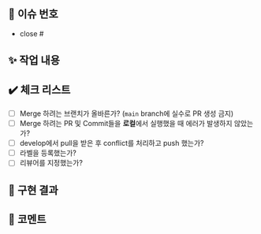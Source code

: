 ## 📑 이슈 번호
<!-- 이슈 번호를 작성해주세요 ex) #11 -->
- close #

## ✨️ 작업 내용
<!-- 작업 내용을 간략히 설명해주세요 -->

## ✔️ 체크 리스트
<!-- ⚠️⚠️⚠️⚠️⚠️⚠️ 잠깐 !!!! ⚠️⚠️⚠️⚠️⚠️ -->
<!-- PR 제목 컨벤션에 맞게 잘 작성했는지, assignee 및 reviewer 지정했는지 다시 한 번 체크하기 !! -->

- [ ] Merge 하려는 브랜치가 올바른가? (`main` branch에 실수로 PR 생성 금지)
- [ ] Merge 하려는 PR 및 Commit들을 **로컬**에서 실행했을 때 에러가 발생하지 않았는가?
- [ ] develop에서 pull을 받은 후 conflict를 처리하고 push 했는가?
- [ ] 라벨을 등록했는가?
- [ ] 리뷰어를 지정했는가?

## 📸 구현 결과
<!-- 구현한 기능이 모두 결과물에 포함되도록 자유롭게 첨부해주세요 (스크린샷, gif, 동영상, 배포링크 등) -->

## 💙 코멘트
<!-- 리뷰어가 중점적으로 봐주었으면 하는 부분이나 궁금한 점을 자유롭게 남겨주세요! -->
